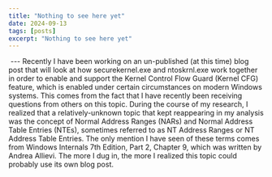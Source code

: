 ```yaml
---
title: "Nothing to see here yet"
date: 2024-09-13
tags: [posts]
excerpt: "Nothing to see here yet"
---
```

<img src="{{ site.url }}{{ site.baseurl }}/images/title_image.png" alt="">
---
Recently I have been working on an un-published (at this time) blog post that will look at how securekernel.exe and ntoskrnl.exe work together in order to enable and support the Kernel Control Flow Guard (Kernel CFG) feature, which is enabled under certain circumstances on modern Windows systems. This comes from the fact that I have recently been receiving questions from others on this topic. During the course of my research, I realized that a relatively-unknown topic that kept reappearing in my analysis was the concept of Normal Address Ranges (NARs) and Normal Address Table Entries (NTEs), sometimes referred to as NT Address Ranges or NT Address Table Entries. The only mention I have seen of these terms comes from Windows Internals 7th Edition, Part 2, Chapter 9, which was written by Andrea Allievi. The more I dug in, the more I realized this topic could probably use its own blog post.
